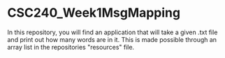 # CSC240_Week1MsgMapping
 
In this repository, you will find an application that will take a given .txt file and print out how many words are in it.
This is made possible through an array list in the repositories "resources" file.
